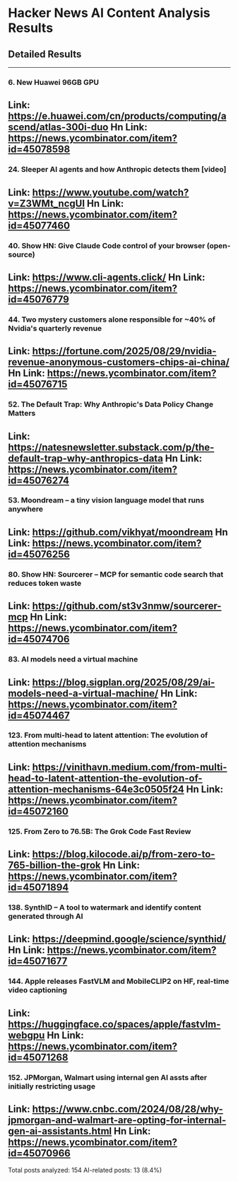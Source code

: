 # Hacker News AI Content Analysis Results

## Detailed Results

------
### 6. New Huawei 96GB GPU
Link: https://e.huawei.com/cn/products/computing/ascend/atlas-300i-duo
Hn Link: https://news.ycombinator.com/item?id=45078598
------
### 24. Sleeper AI agents and how Anthropic detects them [video]
Link: https://www.youtube.com/watch?v=Z3WMt_ncgUI
Hn Link: https://news.ycombinator.com/item?id=45077460
------
### 40. Show HN: Give Claude Code control of your browser (open-source)
Link: https://www.cli-agents.click/
Hn Link: https://news.ycombinator.com/item?id=45076779
------
### 44. Two mystery customers alone responsible for ~40% of Nvidia's quarterly revenue
Link: https://fortune.com/2025/08/29/nvidia-revenue-anonymous-customers-chips-ai-china/
Hn Link: https://news.ycombinator.com/item?id=45076715
------
### 52. The Default Trap: Why Anthropic's Data Policy Change Matters
Link: https://natesnewsletter.substack.com/p/the-default-trap-why-anthropics-data
Hn Link: https://news.ycombinator.com/item?id=45076274
------
### 53. Moondream – a tiny vision language model that runs anywhere
Link: https://github.com/vikhyat/moondream
Hn Link: https://news.ycombinator.com/item?id=45076256
------
### 80. Show HN: Sourcerer – MCP for semantic code search that reduces token waste
Link: https://github.com/st3v3nmw/sourcerer-mcp
Hn Link: https://news.ycombinator.com/item?id=45074706
------
### 83. AI models need a virtual machine
Link: https://blog.sigplan.org/2025/08/29/ai-models-need-a-virtual-machine/
Hn Link: https://news.ycombinator.com/item?id=45074467
------
### 123. From multi-head to latent attention: The evolution of attention mechanisms
Link: https://vinithavn.medium.com/from-multi-head-to-latent-attention-the-evolution-of-attention-mechanisms-64e3c0505f24
Hn Link: https://news.ycombinator.com/item?id=45072160
------
### 125. From Zero to 76.5B: The Grok Code Fast Review
Link: https://blog.kilocode.ai/p/from-zero-to-765-billion-the-grok
Hn Link: https://news.ycombinator.com/item?id=45071894
------
### 138. SynthID – A tool to watermark and identify content generated through AI
Link: https://deepmind.google/science/synthid/
Hn Link: https://news.ycombinator.com/item?id=45071677
------
### 144. Apple releases FastVLM and MobileCLIP2 on HF, real-time video captioning
Link: https://huggingface.co/spaces/apple/fastvlm-webgpu
Hn Link: https://news.ycombinator.com/item?id=45071268
------
### 152. JPMorgan, Walmart using internal gen AI assts after initially restricting usage
Link: https://www.cnbc.com/2024/08/28/why-jpmorgan-and-walmart-are-opting-for-internal-gen-ai-assistants.html
Hn Link: https://news.ycombinator.com/item?id=45070966
------
Total posts analyzed: 154
AI-related posts: 13 (8.4%)

